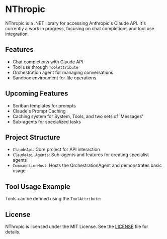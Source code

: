 # NThropic

NThropic is a .NET library for accessing Anthropic's Claude API. It's currently a work in progress, focusing on chat completions and tool use integration.

## Features

- Chat completions with Claude API
- Tool use through `ToolAttribute`
- Orchestration agent for managing conversations
- Sandbox environment for file operations

## Upcoming Features

- Scriban templates for prompts
- Claude's Prompt Caching
- Caching system for System, Tools, and two sets of 'Messages'
- Sub-agents for specialized tasks

## Project Structure

- `ClaudeApi`: Core project for API interaction
- `ClaudeApi.Agents`: Sub-agents and features for creating specialist agents
- `CommandLineHost`: Hosts the OrchestrationAgent and demonstrates basic usage

## Tool Usage Example

Tools can be defined using the `ToolAttribute`:

## License

NThropic is licensed under the MIT License. See the [LICENSE](LICENSE) file for details.

